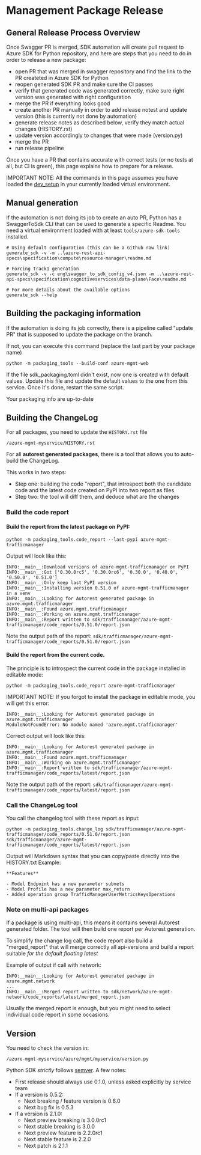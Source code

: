 # Management Package Release

## General Release Process Overview

Once Swagger PR is merged, SDK automation will create pull request to Azure SDK for Python repository, and here are steps that you need to do in order to release a new package:

- open PR that was merged in swagger repository and find the link to the PR createted in Azure SDK for Python
- reopen generated SDK PR and make sure the CI passes
- verify that generated code was generated correctly, make sure right version was generated with right configuration
- merge the PR if everything looks good
- create another PR manually in order to add release notest and update version (this is currently not done by automation)
- generate release notes as described below, verify they match actual changes (HISTORY.rst)
- update version accordingly to changes that were made (version.py)
- merge the PR
- run release pipeline

Once you have a PR that contains accurate with correct tests (or no tests at all, but CI is green), this page explains how to prepare for a release.

IMPORTANT NOTE: All the commands in this page assumes you have loaded the [dev_setup](../dev_setup.md) in your currently loaded virtual environment.

## Manual generation

If the automation is not doing its job to create an auto PR, Python has a SwaggerToSdk CLI that can be used to generate a specific Readme. You need
a virtual environment loaded with at least `tools/azure-sdk-tools` installed.

```shell
# Using default configuration (this can be a Github raw link)
generate_sdk -v -m ..\azure-rest-api-specs\specification\compute\resource-manager\readme.md

# Forcing Track1 generation
generate_sdk -v -c eng\swagger_to_sdk_config_v4.json -m ..\azure-rest-api-specs\specification\cognitiveservices\data-plane\Face\readme.md

# For more details about the available options
generate_sdk --help
```

## Building the packaging information

If the automation is doing its job correctly, there is a pipeline called "update PR" that is supposed to update the package on the branch.

If not, you can execute this command (replace the last part by your package name)
```shell
python -m packaging_tools --build-conf azure-mgmt-web
```

If the file sdk_packaging.toml didn't exist, now one is created with default values. Update this file and update the default values to the one from this service. Once it's done, restart the same script.

Your packaging info are up-to-date

## Building the ChangeLog

For all packages, you need to update the `HISTORY.rst` file

```
/azure-mgmt-myservice/HISTORY.rst
```

For all **autorest generated packages**, there is a tool that allows you to auto-build the ChangeLog.

This works in two steps:
- Step one: building the code "report", that introspect both the candidate code and the latest code created on PyPI into two report as files
- Step two: the tool will diff them, and deduce what are the changes

### Build the code report

#### Build the report from the latest package on PyPI:
```shell
python -m packaging_tools.code_report --last-pypi azure-mgmt-trafficmanager
```

Output will look like this:
```shell
INFO:__main__:Download versions of azure-mgmt-trafficmanager on PyPI
INFO:__main__:Got ['0.30.0rc5', '0.30.0rc6', '0.30.0', '0.40.0', '0.50.0', '0.51.0']
INFO:__main__:Only keep last PyPI version
INFO:__main__:Installing version 0.51.0 of azure-mgmt-trafficmanager in a venv
INFO:__main__:Looking for Autorest generated package in azure.mgmt.trafficmanager
INFO:__main__:Found azure.mgmt.trafficmanager
INFO:__main__:Working on azure.mgmt.trafficmanager
INFO:__main__:Report written to sdk/trafficmanager/azure-mgmt-trafficmanager/code_reports/0.51.0/report.json
```

Note the output path of the report:
`sdk/trafficmanager/azure-mgmt-trafficmanager/code_reports/0.51.0/report.json`

#### Build the report from the current code.

The principle is to introspect the current code in the package installed in editable mode:

```shell
python -m packaging_tools.code_report azure-mgmt-trafficmanager
```

IMPORTANT NOTE: If you forgot to install the package in editable mode, you will get this error:
```shell
INFO:__main__:Looking for Autorest generated package in azure.mgmt.trafficmanager
ModuleNotFoundError: No module named 'azure.mgmt.trafficmanager'
```

Correct output will look like this:
```shell
INFO:__main__:Looking for Autorest generated package in azure.mgmt.trafficmanager
INFO:__main__:Found azure.mgmt.trafficmanager
INFO:__main__:Working on azure.mgmt.trafficmanager
INFO:__main__:Report written to sdk/trafficmanager/azure-mgmt-trafficmanager/code_reports/latest/report.json
```

Note the output path of the report:
`sdk/trafficmanager/azure-mgmt-trafficmanager/code_reports/latest/report.json`

### Call the ChangeLog tool

You call the changelog tool with these report as input:
```shell
python -m packaging_tools.change_log sdk/trafficmanager/azure-mgmt-trafficmanager/code_reports/0.51.0/report.json sdk/trafficmanager/azure-mgmt-trafficmanager/code_reports/latest/report.json
```

Output will Markdown syntax that you can copy/paste directly into the HISTORY.txt
Example:
```shell
**Features**

- Model Endpoint has a new parameter subnets
- Model Profile has a new parameter max_return
- Added operation group TrafficManagerUserMetricsKeysOperations
```

### Note on multi-api packages

If a package is using multi-api, this means it contains several Autorest generated folder. The tool will then build one report per Autorest generation.

To simplify the change log call, the code report also build a "merged_report" that will merge correctly all api-versions and build a report suitable *for the default floating latest*

Example of output if call with network:
```shell
INFO:__main__:Looking for Autorest generated package in azure.mgmt.network
...
INFO:__main__:Merged report written to sdk/network/azure-mgmt-network/code_reports/latest/merged_report.json
```

Usually the merged report is enough, but you might need to select individual code report in some occasions.

## Version

You need to check the version in:
```
/azure-mgmt-myservice/azure/mgmt/myservice/version.py
```

Python SDK _strictly_ follows [semver](https://semver.org/). A few notes:

- First release should always use 0.1.0, unless asked explicitly by service team
- If a version is 0.5.2:
  - Next breaking / feature version is 0.6.0
  - Next bug fix is 0.5.3
- If a version is 2.1.0:
  - Next preview breaking is 3.0.0rc1
  - Next stable breaking is 3.0.0
  - Next preview feature is 2.2.0rc1
  - Next stable feature is 2.2.0
  - Next patch is  2.1.1